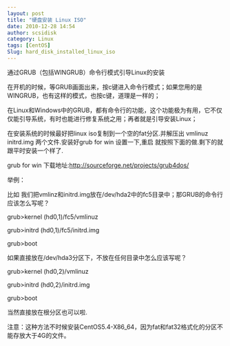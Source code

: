 ```yaml
---
layout: post
title: "硬盘安装 Linux ISO"
date: 2010-12-28 14:54
author: scsidisk
category: Linux
tags: [CentOS]
Slug: hard_disk_installed_linux_iso
---
```


通过GRUB（包括WINGRUB）命令行模式引导Linux的安装

在开机的时候，等GRUB画面出来，按c键进入命令行模式；如果您用的是WINGRUB，也有这样的模式，也按c键，道理是一样的；

在Linux和Windows中的GRUB，都有命令行的功能，这个功能极为有用，它不仅仅能引导系统，有时也能进行修复系统之用；再者就是引导安装Linux；

在安装系统的时候最好把linux iso复制到一个空的fat分区.并解压出 vmlinuz
initrd.img 两个文件.安装好grub for win 设置一下,重启
就按照下面的做.剩下的就跟平时安装一个样了.

grub for win 下载地址:http://sourceforge.net/projects/grub4dos/

举例：

比如
我们把vmlinz和initrd.img放在/dev/hda2中的fc5目录中；那GRUB的命令行应该怎么写呢？

grub\>kernel (hd0,1)/fc5/vmlinuz

grub\>initrd (hd0,1)/fc5/initrd.img

grub\>boot

如果直接放在/dev/hda3分区下，不放在任何目录中怎么应该写呢？

grub\>kernel (hd0,2)/vmlinuz

grub\>initrd (hd0,2)/initrd.img

grub\>boot

当然直接放在根分区也可以啦.

注意：这种方法不时候安装CentOS5.4-X86\_64，因为fat和fat32格式化的分区不能存放大于4G的文件。

<div class="posttagsblock">
</div>

